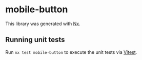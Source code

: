 # mobile-button

This library was generated with [Nx](https://nx.dev).

## Running unit tests

Run `nx test mobile-button` to execute the unit tests via [Vitest](https://vitest.dev/).

